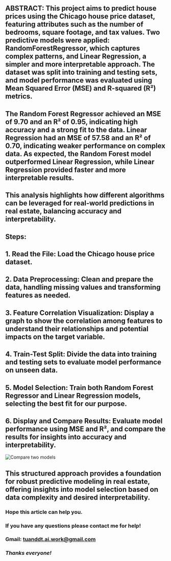 ## **ABSTRACT: This project aims to predict house prices using the Chicago house price dataset, featuring attributes such as the number of bedrooms, square footage, and tax values. Two predictive models were applied: RandomForestRegressor, which captures complex patterns, and Linear Regression, a simpler and more interpretable approach. The dataset was split into training and testing sets, and model performance was evaluated using Mean Squared Error (MSE) and R-squared (R²) metrics.**

## **The Random Forest Regressor achieved an MSE of 9.70 and an R² of 0.95, indicating high accuracy and a strong fit to the data. Linear Regression had an MSE of 57.58 and an R² of 0.70, indicating weaker performance on complex data. As expected, the Random Forest model outperformed Linear Regression, while Linear Regression provided faster and more interpretable results.**

## **This analysis highlights how different algorithms can be leveraged for real-world predictions in real estate, balancing accuracy and interpretability.**

## **Steps:**
## **1. Read the File: Load the Chicago house price dataset.**
## **2. Data Preprocessing: Clean and prepare the data, handling missing values and transforming features as needed.**
## **3. Feature Correlation Visualization: Display a graph to show the correlation among features to understand their relationships and potential impacts on the target variable.**
## **4. Train-Test Split: Divide the data into training and testing sets to evaluate model performance on unseen data.**
## **5. Model Selection: Train both Random Forest Regressor and Linear Regression models, selecting the best fit for our purpose.**
## **6. Display and Compare Results: Evaluate model performance using MSE and R², and compare the results for insights into accuracy and interpretability.**

![Compare two models](https://github.com/user-attachments/assets/6dde2780-6a1e-4084-92c6-d22df2cd9150)

## **This structured approach provides a foundation for robust predictive modeling in real estate, offering insights into model selection based on data complexity and desired interpretability.**

### **Hope this article can help you.**
### **If you have any questions please contact me for help!**
### **Gmail: tuanddt.ai.work@gmail.com**

### ***Thanks everyone!***
